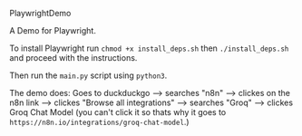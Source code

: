 PlaywrightDemo


A Demo for Playwright.

To install Playwright run `chmod +x install_deps.sh` then `./install_deps.sh` and proceed with the instructions.

Then run the `main.py` script using `python3`.

The demo does: Goes to duckduckgo --> searches "n8n" --> clickes on the n8n link --> clickes "Browse all integrations" --> searches "Groq" --> clickes Groq Chat Model (you can't click it so thats why it goes to `https://n8n.io/integrations/groq-chat-model`.)
